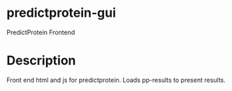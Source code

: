 predictprotein-gui
==================

PredictProtein Frontend

Description
===========

Front end html and js for predictprotein. Loads pp-results to present results.

